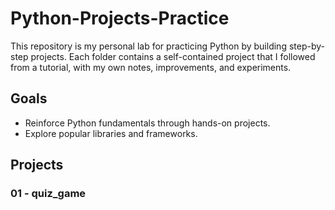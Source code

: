 # Python-Projects-Practice
This repository is my personal lab for practicing Python by building step-by-step projects.
Each folder contains a self-contained project that I followed from a tutorial, with my own notes, improvements, and experiments. 

## Goals
- Reinforce Python fundamentals through hands-on projects.
- Explore popular libraries and frameworks.

## Projects
### 01 - quiz_game 
